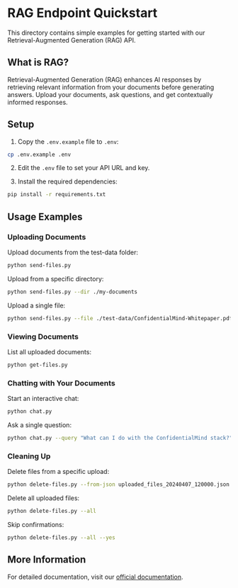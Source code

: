 # RAG Endpoint Quickstart

This directory contains simple examples for getting started with our Retrieval-Augmented Generation (RAG) API.

## What is RAG?

Retrieval-Augmented Generation (RAG) enhances AI responses by retrieving relevant information from your documents before generating answers. Upload your documents, ask questions, and get contextually informed responses.

## Setup

1. Copy the `.env.example` file to `.env`:

```bash
cp .env.example .env
```

2. Edit the `.env` file to set your API URL and key.

3. Install the required dependencies:

```bash
pip install -r requirements.txt
```

## Usage Examples

### Uploading Documents

Upload documents from the test-data folder:

```bash
python send-files.py
```

Upload from a specific directory:

```bash
python send-files.py --dir ./my-documents
```

Upload a single file:

```bash
python send-files.py --file ./test-data/ConfidentialMind-Whitepaper.pdf
```

### Viewing Documents

List all uploaded documents:

```bash
python get-files.py
```

### Chatting with Your Documents

Start an interactive chat:

```bash
python chat.py
```

Ask a single question:

```bash
python chat.py --query "What can I do with the ConfidentialMind stack?"
```

### Cleaning Up

Delete files from a specific upload:

```bash
python delete-files.py --from-json uploaded_files_20240407_120000.json
```

Delete all uploaded files:

```bash
python delete-files.py --all
```

Skip confirmations:

```bash
python delete-files.py --all --yes
```

## More Information

For detailed documentation, visit our [official documentation](https://docs.confidentialmind.com/).
